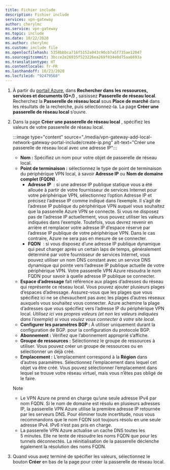 ```yaml
---
title: Fichier include
description: Fichier include
services: vpn-gateway
author: cherylmc
ms.service: vpn-gateway
ms.topic: include
ms.date: 10/22/2020
ms.author: cherylmc
ms.custom: include file
ms.openlocfilehash: 5358bbbca716f5152a943c90cb7a5f735ae12047
ms.sourcegitcommit: 3bcce2e26935f523226ea269f034e0d75aa6693a
ms.translationtype: HT
ms.contentlocale: fr-FR
ms.lasthandoff: 10/23/2020
ms.locfileid: "92479568"
---
```

1. À partir du [portail Azure](https://portal.azure.com), dans **Rechercher dans les ressources, services et documents (G+/)** , saisissez **Passerelle de réseau local**. Recherchez la **Passerelle de réseau local** sous **Place de marché** dans les résultats de la recherche, puis sélectionnez-la. La page **Créer une passerelle de réseau local** s’ouvre.
1. Dans la page **Créer une passerelle de réseau local** , spécifiez les valeurs de votre passerelle de réseau local.

   :::image type="content" source="./media/vpn-gateway-add-local-network-gateway-portal-include/create-ip.png" alt-text="Créer une passerelle de réseau local avec une adresse IP":::

   * **Nom :** Spécifiez un nom pour votre objet de passerelle de réseau local.
   * **Point de terminaison :** sélectionnez le type de point de terminaison du périphérique VPN local, à savoir **Adresse IP** ou **Nom de domaine complet (FQDN)** .
      * **Adresse IP**  : si une adresse IP publique statique vous a été allouée à partir de votre fournisseur de services Internet pour votre périphérique VPN, sélectionnez l’option Adresse IP et précisez l’adresse IP comme indiqué dans l’exemple. Il s’agit de l’adresse IP publique du périphérique VPN auquel vous souhaitez que la passerelle Azure VPN se connecte. Si vous ne disposez pas de l’adresse IP actuellement, vous pouvez utiliser les valeurs indiquées dans l’exemple. Toutefois, vous devrez revenir en arrière et remplacer votre adresse IP d’espace réservé par l’adresse IP publique de votre périphérique VPN. Dans le cas contraire, Azure ne sera pas en mesure de se connecter.
      * **FQDN**  : si vous disposez d’une adresse IP publique dynamique qui peut changer après un certain laps de temps, généralement déterminé par votre fournisseur de services Internet, vous pouvez utiliser un nom DNS constant avec un service DNS dynamique qui pointe vers l’adresse IP publique actuelle de votre périphérique VPN. Votre passerelle VPN Azure résoudra le nom FQDN pour savoir à quelle adresse IP publique se connecter. 
   * **Espace d’adressage** fait référence aux plages d’adresses du réseau qui représente ce réseau local. Vous pouvez ajouter plusieurs plages d’espaces d’adressage. Assurez-vous que les plages que vous spécifiez ici ne se chevauchent pas avec les plages d’autres réseaux auxquels vous souhaitez vous connecter. Azure achemine la plage d’adresses que vous spécifiez vers l’adresse IP du périphérique VPN local. *Utilisez ici vos propres valeurs (et non les valeurs indiquées dans l’exemple) si vous voulez vous connecter à votre site local*.
   * **Configurer les paramètres BGP :** À utiliser uniquement durant la configuration de BGP. pour la configuration du protocole BGP.
   * **Abonnement :** Vérifiez que l’abonnement approprié s’affiche.
   * **Groupe de ressources :** Sélectionnez le groupe de ressources à utiliser. Vous pouvez créer un groupe de ressources ou en sélectionner un déjà créé.
   * **Emplacement :** L’emplacement correspond à la **Région** dans d’autres paramètres. Sélectionnez l’emplacement dans lequel cet objet va être créé. Vous pouvez sélectionner l’emplacement dans lequel se trouve votre réseau virtuel, mais vous n’êtes pas obligé de le faire.

   > [!NOTE]
   >
   > * Le VPN Azure ne prend en charge qu’une seule adresse IPv4 par nom FQDN. Si le nom de domaine est résolu en plusieurs adresses IP, la passerelle VPN Azure utilise la première adresse IP retournée par les serveurs DNS. Pour éliminer toute incertitude, nous vous recommandons que le nom FQDN soit toujours résolu en une seule adresse IPv4. IPv6 n’est pas pris en charge.
   > * La passerelle VPN Azure actualise un cache DNS toutes les 5 minutes. Elle ne tente de résoudre les noms FQDN que pour les tunnels déconnectés. La réinitialisation de la passerelle déclenche également la résolution des noms FQDN.
   >

1. Quand vous avez terminé de spécifier les valeurs, sélectionnez le bouton **Créer** en bas de la page pour créer la passerelle de réseau local.
